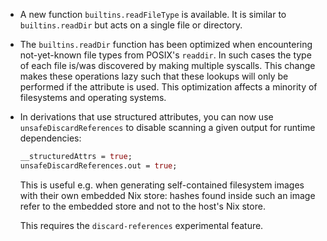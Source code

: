 * A new function `builtins.readFileType` is available. It is similar to
  `builtins.readDir` but acts on a single file or directory.

* The `builtins.readDir` function has been optimized when encountering not-yet-known
  file types from POSIX's `readdir`. In such cases the type of each file is/was
  discovered by making multiple syscalls. This change makes these operations
  lazy such that these lookups will only be performed if the attribute is used.
  This optimization affects a minority of filesystems and operating systems.
  
* In derivations that use structured attributes, you can now use `unsafeDiscardReferences`
  to disable scanning a given output for runtime dependencies:
  ```nix
  __structuredAttrs = true;
  unsafeDiscardReferences.out = true;
  ```
  This is useful e.g. when generating self-contained filesystem images with
  their own embedded Nix store: hashes found inside such an image refer
  to the embedded store and not to the host's Nix store.

  This requires the `discard-references` experimental feature.